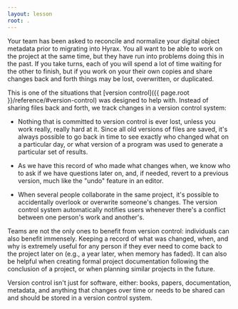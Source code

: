 ```yaml
---
layout: lesson
root: .
---
```


Your team has been asked to reconcile and normalize your digital
object metadata prior to migrating into Hyrax.  You all want to be able to work on the project
at the same time, but they have run into problems doing this in the past.  If you take
turns, each of you will spend a lot of time waiting for the other to finish, but if you work
on your their own copies and share changes back and forth things may be lost, overwritten, or
duplicated.

This is one of the situations that [version control]({{ page.root
}}/reference/#version-control) was designed to help with.  Instead of sharing
files back and forth, we track changes in a version control system:

*   Nothing that is committed to version control is ever lost, unless
    you work really, really hard at it. Since all old versions of
    files are saved, it's always possible to go back in time to see
    exactly who changed what on a particular day, or what version of a
    program was used to generate a particular set of results.

*   As we have this record of who made what changes when, we know who to ask
    if we have questions later on, and, if needed, revert to a previous
    version, much like the "undo" feature in an editor.

*   When several people collaborate in the same project, it's possible to
    accidentally overlook or overwrite someone's changes. The version control
    system automatically notifies users whenever there's a conflict between one
    person's work and another's.

Teams are not the only ones to benefit from version control: individuals can also benefit
immensely. Keeping a record of what was changed, when, and why is extremely useful for
any person if they ever need to come back to the project later on (e.g., a year later,
when memory has faded). It can also be helpful when creating formal project documentation
following the conclusion of a project, or when planning similar projects in the future.

Version control isn't just for software, either: books, papers, documentation,
metadata, and anything that changes over time or needs to be shared can and
should be stored in a version control system.
